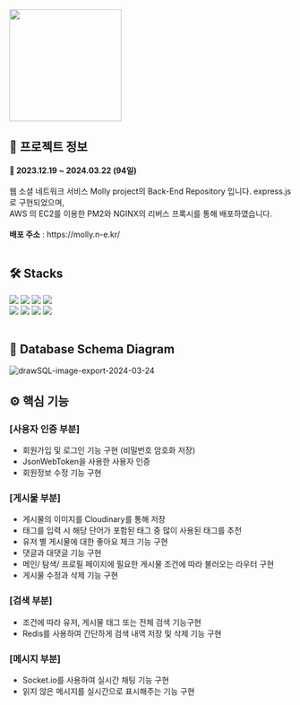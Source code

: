 <img src="https://github.com/Jeongseonil/anesi/assets/137017329/53034a7c-d92b-4d0a-a415-de4e158e983c"  width="200"/>
<h2>🔎 프로젝트 정보</h2>
<div><b>📆 2023.12.19 ~ 2024.03.22 (94일)</b></div>
<br>
<div>웹 소셜 네트워크 서비스 Molly project의 Back-End Repository 입니다. express.js 로 구현되었으며,</div>
<div>AWS 의 EC2를 이용한 PM2와 NGINX의 리버스 프록시를 통해 배포하였습니다.</div>
<br>
<div><b>배포 주소</b> : https://molly.n-e.kr/</div>
<br>
<h2>🛠 Stacks</h2>
<div>
  <img src="https://img.shields.io/badge/Node.js-339933?style=flat&logo=node.js&logoColor=white"/>
  <img src="https://img.shields.io/badge/Express-000000?style=flat&logo=express&logoColor=white"/>
  <img src="https://img.shields.io/badge/Typescript-000000?style=flat&logo=typescript&logoColor=white"/>
  <img src="https://img.shields.io/badge/Socket.io-010101?style=flat&logo=socket.io&logoColor=white"/>
</div>
<div>
  <img src="https://img.shields.io/badge/Redis-DC382D?style=flat&logo=redis&logoColor=white"/>
  <img src="https://img.shields.io/badge/Sequelize-52B0E7?style=flat&logo=sequelize&logoColor=white"/>
  <img src="https://img.shields.io/badge/Cloudinary-3448C5?style=flat&logo=cloudinary&logoColor=white"/>
  <img src="https://img.shields.io/badge/MySql-4479A1?style=flat&logo=mysql&logoColor=white"/>
</div>
<br>
<h2>💾 Database Schema Diagram</h2>

![drawSQL-image-export-2024-03-24](https://github.com/bang015/Molly-backend/assets/137017329/3cb947ec-3b91-41a3-a5a9-06e7de7eed63)
<br>
<h2>⚙ 핵심 기능</h2>
<h3>[사용자 인증 부분]</h3>
<ul>
  <li>회원가입 및 로그인 기능 구현 (비밀번호 암호화 저장)</li>
  <li>JsonWebToken을 사용한 사용자 인증</li>
  <li>회원정보 수정 기능 구현</li>
</ul>
<h3>[게시물 부분]</h3>
<ul>
  <li>게시물의 이미지를 Cloudinary를 통해 저장</li>
  <li>태그를 입력 시 해당 단어가 포함된 태그 중 많이 사용된 태그를 추천</li>
  <li>유저 별 게시물에 대한 좋아요 체크 기능 구현</li>
  <li>댓글과 대댓글 기능 구현</li>
  <li>메인/ 탐색/ 프로필 페이지에 필요한 게시물 조건에 따라 불러오는 라우터 구현</li>
  <li>게시물 수정과 삭제 기능 구현</li>
</ul>
<h3>[검색 부분]</h3>
<ul>
  <li>조건에 따라 유저, 게시물 태그 또는 전체 검색 기능구현</li>
  <li>Redis를 사용하여 간단하게 검색 내역 저장 및 삭제 기능 구현</li>
</ul>
<h3>[메시지 부분]</h3>
<ul>
  <li>Socket.io를 사용하여 실시간 채팅 기능 구현</li>
  <li>읽지 않은 메시지를 실시간으로 표시해주는 기능 구현</li>
</ul>
